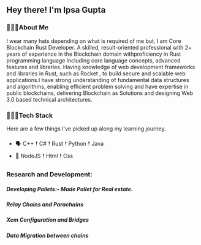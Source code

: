 ## Hey there! I'm Ipsa Gupta

### 🙋🏽‍♂️About Me

<p> I wear many hats depending on what is required of me but, I am Core Blockchain Rust Developer. A skilled, result-oriented professional with 2+ years of experience in the Blockchain domain withproficiency in Rust programming language including core language concepts, advanced features and libraries. Having knowledge of web development frameworks and libraries in Rust, such as Rocket , to build secure and scalable web applications.I have strong understanding of fundamental data structures and algorithms, enabling efficient problem solving and have expertise in public blockchains, delivering Blockchain as Solutions and designing Web 3.0 based technical architectures.

</p>

### 👨🏽‍💻Tech Stack

<p>
Here are a few things I've picked up along my learning journey.
</p>

- 🗣 C++ 𒑰 C# 𒑰 Rust 𒑰 Python 𒑰 Java
- 🎒 NodeJS 𒑰 Html 𒑰 Css

<p><h3> Research and Development:</h3></p>

<h5>Developing Pallets:- Made Pallet for Real estate.</h5>
<h5>Relay Chains and Parachains</h5>
 <h5>Xcm Configuration and Bridges</h5>
<h5>Data Migration between chains </h5>





